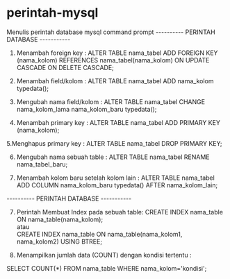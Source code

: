 # perintah-mysql
Menulis perintah database mysql command prompt
---------- PERINTAH DATABASE -----------

1. Menambah foreign key :
ALTER TABLE nama_tabel ADD FOREIGN KEY (nama_kolom) REFERENCES nama_tabel(nama_kolom) ON UPDATE CASCADE ON DELETE CASCADE;

2. Menambah field/kolom :
ALTER TABLE nama_tabel ADD nama_kolom typedata();

3. Mengubah nama field/kolom :
ALTER TABLE nama_tabel CHANGE nama_kolom_lama nama_kolom_baru typedata();

4. Menambah primary key :
ALTER TABLE nama_tabel ADD PRIMARY KEY (nama_kolom);

5.Menghapus primary key :
ALTER TABLE nama_tabel DROP PRIMARY KEY;

6. Mengubah nama sebuah table :
ALTER TABLE nama_tabel RENAME nama_tabel_baru;

7. Menambah kolom baru setelah kolom lain :
ALTER TABLE nama_tabel ADD COLUMN nama_kolom_baru typedata() AFTER nama_kolom_lain; 



---------- PERINTAH DATABASE -----------

7. Perintah Membuat Index pada sebuah table:
CREATE INDEX nama_table ON nama_table(nama_kolom); <br>
atau <br> CREATE INDEX nama_table ON nama_table(nama_kolom1, nama_kolom2) USING BTREE;

8. Menampilkan jumlah data (COUNT) dengan kondisi tertentu : <br>

SELECT COUNT(*) FROM nama_table WHERE nama_kolom='kondisi';

